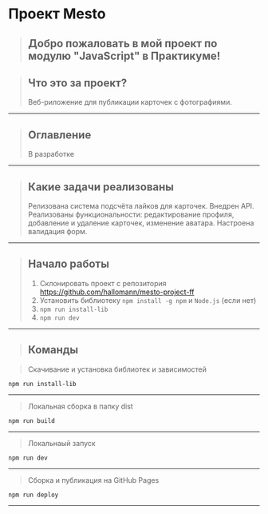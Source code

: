 # Проект Mesto

> ## Добро пожаловать в мой проект по модулю "JavaScript" в Практикуме!

> ## Что это за проект?
>
> Веб-риложение для публикации карточек с фотографиями.

---

> ## Оглавление
>
> В разработке

---

> ## Какие задачи реализованы
>
> Релизована система подсчёта лайков для карточек.
> Внедрен API.
> Реализованы функциональности: редактирование профиля, добавление и удаление карточек, изменение аватара.
> Настроена валидация форм.

---

> ## Начало работы
>
> 1. Склонировать проект с репозитория https://github.com/hallomann/mesto-project-ff
> 2. Установить библиотеку `npm install -g npm` и `Node.js` (если нет)
> 3. `npm run install-lib`
> 4. `npm run dev`

---

> ## Команды

> Скачивание и установка библиотек и зависимостей

```
npm run install-lib
```

---

> Локальная сборка в папку dist

```
npm run build
```

---

> Локальнаый запуск

```
npm run dev
```

---

> Сборка и публикация на GitHub Pages

```
npm run deploy
```

---
